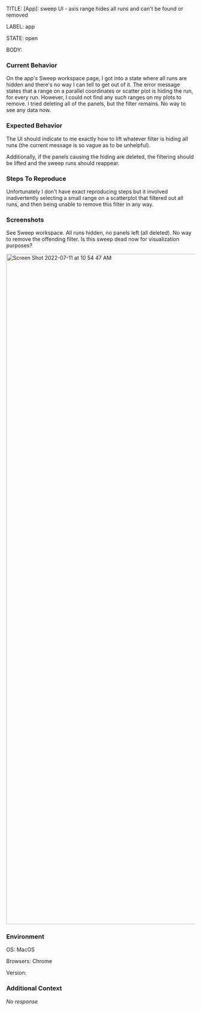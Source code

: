 TITLE:
[App]: sweep UI - axis range hides all runs and can't be found or removed

LABEL:
app

STATE:
open

BODY:
### Current Behavior

On the app's Sweep workspace page, I got into a state where all runs are hidden and there's no way I can tell to get out of it.  The error message states that a range on a parallel coordinates or scatter plot is hiding the run, for every run. However, I could not find any such ranges on my plots to remove. I tried deleting all of the panels, but the filter remains. No way to see any data now.  

### Expected Behavior

The UI should indicate to me exactly how to lift whatever filter is hiding all runs (the current message is so vague as to be unhelpful).

Additionally, if the panels causing the hiding are deleted, the filtering should be lifted and the sweep runs should reappear.

### Steps To Reproduce

Unfortunately I don't have exact reproducing steps but it involved inadvertently selecting a small range on a scatterplot that filtered out all runs, and then being unable to remove this filter in any way. 

### Screenshots

See Sweep workspace. All runs hidden, no panels left (all deleted). No way to remove the offending filter. Is this sweep dead now for visualization purposes?


<img width="1792" alt="Screen Shot 2022-07-11 at 10 54 47 AM" src="https://user-images.githubusercontent.com/40010792/178328543-98101115-7d28-4aa1-9c1a-8023f7b6189f.png">



### Environment

OS: MacOS

Browsers: Chrome

Version:


### Additional Context

_No response_

